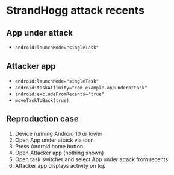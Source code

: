 # StrandHogg attack recents

## App under attack
- `android:launchMode="singleTask"`

## Attacker app
- `android:launchMode="singleTask"`
- `android:taskAffinity="com.example.appunderattack"`
- `android:excludeFromRecents="true"`
- `moveTaskToBack(true)`

## Reproduction case
1. Device running Android 10 or lower
1. Open App under attack via icon
1. Press Android home button
1. Open Attacker app (nothing shown)
1. Open task switcher and select App under attack from recents
1. Attacker app displays activity on top
